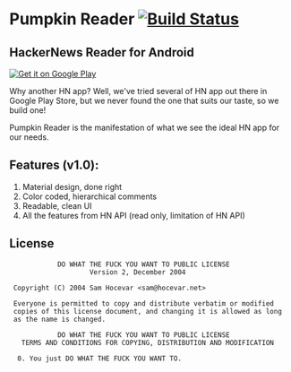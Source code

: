 # Pumpkin Reader [![Build Status](https://travis-ci.org/pumpkinz/pumpkin-reader.svg)](https://travis-ci.org/pumpkinz/pumpkin-reader)
## HackerNews Reader for Android 

[![Get it on Google Play](https://developer.android.com/images/brand/en_generic_rgb_wo_60.png)](https://play.google.com/store/apps/details?id=io.pumpkinz.pumpkinreader)

Why another HN app? Well, we've tried several of HN app out there in Google Play Store, but we never found the one that suits our taste, so we build one! 

Pumpkin Reader is the manifestation of what we see the ideal HN app for our needs.

## Features (v1.0):

1. Material design, done right
2. Color coded, hierarchical comments
3. Readable, clean UI
4. All the features from HN API (read only, limitation of HN API)

## License

```
            DO WHAT THE FUCK YOU WANT TO PUBLIC LICENSE
                    Version 2, December 2004

 Copyright (C) 2004 Sam Hocevar <sam@hocevar.net>

 Everyone is permitted to copy and distribute verbatim or modified
 copies of this license document, and changing it is allowed as long
 as the name is changed.

            DO WHAT THE FUCK YOU WANT TO PUBLIC LICENSE
   TERMS AND CONDITIONS FOR COPYING, DISTRIBUTION AND MODIFICATION

  0. You just DO WHAT THE FUCK YOU WANT TO.
```
